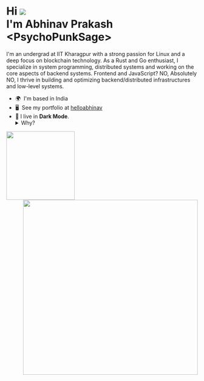 Hi ![](https://user-images.githubusercontent.com/18350557/176309783-0785949b-9127-417c-8b55-ab5a4333674e.gif)<br>I'm Abhinav Prakash \<PsychoPunkSage>
==========================================================================================================================================================


I'm an undergrad at IIT Kharagpur with a strong passion for Linux and a deep focus on blockchain technology. As a Rust and Go enthusiast, I specialize in system programming, distributed systems and working on the core aspects of backend systems. Frontend and JavaScript? NO, Absolutely NO, I thrive in building and optimizing backend/distributed infrastructures and low-level systems.

* 🌍  I'm based in India
* 🖥️  See my portfolio at [helloabhinav](http://helloabhinav.vercel.app/)
* 🌙  I live in **Dark Mode**.
   <details>
   <summary>
   Why?
   </summary>
   Because in the shadows, bugs fear to tread! 🐛
   </details>

<a href="https://github.com/PsychoPunkSage">
<img height="180" src="https://github-readme-stats-eight-theta.vercel.app/api/top-langs/?username=PsychoPunkSage&layout=compact&langs_count=8&theme=nightowl"/>
</a>
<a href="https://github.com/PsychoPunkSage">
<img width="460" src="https://github-readme-stats-eight-theta.vercel.app/api?username=PsychoPunkSage&show_icons=true&theme=nightowl&include_all_commits=true&count_private=true" align="right"/>
</a>
